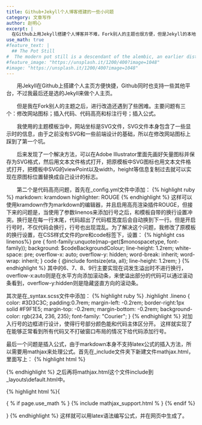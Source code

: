 ```yaml
---
title: Github+Jekyll个人博客搭建的一些小问题
category: 文章写作
author: 赵明心
excerpt: |
  在Github上用Jekyll搭建个人博客并不难，Fork别人的主题也很方便，但是Jekyll的本地部署和对别人设计好的主题进行个性化定制还是会有一些麻烦，这里就讲讲我在设置过程中遇到的一些小问题和解决方法。
use_math: true
#feature_text: |
  ## The Pot Still
#  The modern pot still is a descendant of the alembic, an earlier distillation device
#feature_image: "https://unsplash.it/1200/400?image=1048"
#image: "https://unsplash.it/1200/400?image=1048"
---
```


　　用Jekyll在Github上搭建个人主页方便快捷，Github同时也支持一些其他平台，不过我最后还是选的Jekyll来做个人主页。

　　但是我在Fork别人的主题之后，进行改造还遇到了些困难。主要问题有三个：修改网站图标；插入代码、代码高亮和标注行号；插入公式。

　　我使用的主题模板当中，网站坐标是SVG文件，SVG文件本身包含了一些显示时的信息，由于之前没有SVG和一些前端设计的基础，所以在修改网站图标上踩到了第一个坑。

　　后来发现了一个解决方法，可以在Adobe Illustrator里面先画好矢量图标并保存为SVG格式，然后用文本文件格式打开，把原模板中SVG图标也用文本文件格式打开，把模板中SVG的viewPoint以及width，height等信息复制过去就可以实现在原图标位置替换成自己设计的标志。

　　第二个是代码高亮问题，首先在_config.yml文件中添加：
{% highlight ruby %}
markdown: kramdown
highlighter: ROUGE
{% endhighlight %}
这样可以使用kramdown作为markdown的编辑器，并且启用高亮渲染插件ROUGE，但接下来的问题是，当使用了参数linenos来添加行号之后，和模板自带的换行设置冲突。换行是在每一行末尾，代码超出了代码框宽度后会自动换到下一行。但是开启行号时，不仅代码会换行，行号也出现混乱。为了解决这个问题，我修改了原模板的换行设置，在CSS样式文件的pre和code标签下，设置：
{% highlight css linenos%}
pre {
    font-family:unquote(map-get($monospacetype, font-family));
    background:  $codeBackgroundColour;
    line-height: 1.2rem;
    white-space: pre;
    overflow-x: auto;
    overflow-y: hidden;
    word-break: inherit;
    word-wrap: inherit;
  }
code {
    @include fontsize(eta, all);
    line-height: 1.2rem;
  }
{% endhighlight %}
其中的6、7、8、9行主要实现在词发生溢出时不进行换行，overflow-x:auto则是在水平方向添加滚动条，来使溢出部分的代码可以通过滚动条看到，overflow-y:hidden则是隐藏竖直方向的滚动条。

其次是在_syntax.scss文件中添加：
{% highlight ruby %}
.highlight .lineno { 
  color: #3D3C3C; 
  padding:0.7rem;
  margin-left: -0.2rem;
  border-right:1px solid #F9F1E5;
  margin-top: -0.2rem;
  margin-bottom: -0.2rem;
  background-color: rgb(234, 236, 235); 
  font-family: "Courier";
}
{% endhighlight %}
对加入行号的边框进行设计，使得行号部分颜色能和代码主体区分开。
这样就实现了在能够正常看到所有代码又不打破窗口布局的情况下给代码添加行号。

最后一个问题是插入公式，由于markdown本身不支持latex公式的插入方法，所以需要用mathjax来处理公式。首先在_include文件夹下新建文件mathjax.html，里面写上：
{% highlight html %}
<script type="text/x-mathjax-config">
    MathJax.Hub.Config({
      TeX: {
        equationNumbers: {
          autoNumber: "AMS"
        }
      },
      tex2jax: {
        inlineMath: [ ['$','$'] ],
        displayMath: [ ['$$','$$'] ],
        processEscapes: true
      }
    });
  </script>
  <script type="text/javascript"
          src="http://cdn.mathjax.org/mathjax/latest/MathJax.js?config=TeX-AMS-MML_HTMLorMML">
  </script>
{% endhighlight %}
之后再将mathjax.html这个文件include到_layouts\default.html中。

{% highlight html %}{

\{ % if page.use_math % \}
	\{% include mathjax_support.html % \}
\{% endif %\}

}
{% endhighlight %}
这样就可以用latex语法编写公式，并在网页中生成了。
